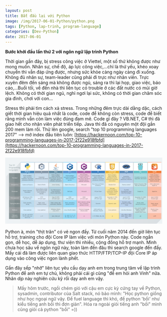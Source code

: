 ```yaml
---
layout: post
title: Bắt đầu lại với Python
image: /img/2017-06-01-Python/python.png
tags: [Python, lap-trinh, program-language]
categories: [Dev-Python]
date: 2017-06-01
---
```



**Bước khởi đầu lần thứ 2 với ngôn ngữ lập trình Python**

Thời gian gần đây, bị stress công việc ở Viettel, một số thứ không được như mong muốn. Nhân sự, chế độ, áp lực công việc,...chỉ là thứ yếu, khéo xoay chuyển thì vẫn đáp ứng được, nhưng sức khỏe càng ngày càng đi xuống. Không đủ nhân sự, team-leader cũng phải đi trực như nhân viên. Trực xuyên đêm đến sáng mà không được ngủ, sáng ra thì lại họp, giao việc, báo cáo,...Buổi tối, về đến nhà thì liên tục có trouble ở các đất nước có múi giờ lệch. Không có thời gian ngủ, nghỉ ngơi lại sức, không có thời gian chăm sóc gia đình, chơi với con...

Stress thì phải tìm cách xả stress. Trong những đêm trực dài dằng dặc, cách giết thời gian hiệu quả nhất là code, code để không còn stress, code để biết rằng mình vẫn còn làm việc đúng đam mê. Code gì đây ? VB.NET, C# thì đã giao hết cho nhân viên phát triển tiếp. Java thì đã có nguyên một đội gần 200 mem làm rồi. Thử lên google, search "top 10 programming languages 2017" --> mở index đầu tiên luôn: 
[https://hackernoon.com/top-10-programming-languages-in-2017-2f22e918fbfd](https://hackernoon.com/top-10-programming-languages-in-2017-2f22e918fbfd)

![TOP10](/img/2017-06-01-Python/top10.png)

Python à, món "thịt trăn" có vẻ ngon đấy. Từ cuối năm 2014 đến giờ liên tục hỗ trợ, training cho đội Core IP làm việc với món Python này. Code ngắn gọn, dễ học, dễ áp dụng, thư viện thì nhiều, cộng đồng hỗ trợ mạnh. Mình chưa học sâu về ngôn ngữ này, toàn làm đến đâu thì search google đến đấy. Mấy cái đã làm được liên quan giao thức HTTP/FTP/TCP-IP đội Core IP áp dụng vào công việc ngon lành phết. 

Gần đây sếp "nhỡ" liên tục yêu cầu dạy anh em trong trung tâm về lập trình Python để anh em tự chủ, không phải cái gì cũng "để em hỏi anh Vinh" nữa. Nhân dịp này nghiên cứu kỹ rồi dạy anh em vậy. 

> Mấy hôm trước, ngồi chém gió với cậu em cực kỳ cứng tay về Python, sysadmin, contributor của Salt stack, nó bảo mình: "Học python giống như học ngoại ngữ vậy. Để fuel language thì khó, để python 'bồi' như kiểu tiếng anh bồi thì đơn giản". Hóa ra ngoài giỏi tiếng anh "bồi" mình cũng giỏi cả python "bồi" =))

